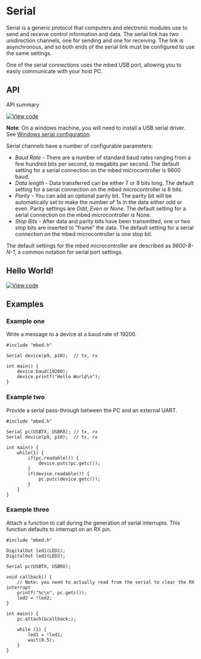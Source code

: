 # Serial

Serial is a generic protocol that computers and electronic modules use to send and receive control information and data. The serial link has two unidirection channels, one for sending and one for receiving. The link is asynchronous, and so both ends of the serial link must be configured to use the same settings.

One of the serial connections uses the mbed USB port, allowing you to easily communicate with your host PC.

## API

API summary

[![View code](https://www.mbed.com/embed/?type=library)](https://docs.mbed.com/docs/mbed-os-api/en/mbed-os-5.3/api/Serial_8h_source.html) 


<span class="notes">**Note**: On a windows machine, you will need to install a USB serial driver. See [Windows serial configuration](https://docs.mbed.com/docs/mbed-os-handbook/en/5.1/getting_started/what_need/).</span>

Serial channels have a number of configurable parameters:

  * _Baud Rate_ - There are a number of standard baud rates ranging from a few hundred bits per second, to megabits per second. The default setting for a serial connection on the mbed microcontroller is 9600 baud.
  * _Data length_ - Data transferred can be either 7 or 8 bits long. The default setting for a serial connection on the mbed microcontroller is 8 bits.
  * _Parity_ - You can add an optional parity bit. The parity bit will be automatically set to make the number of 1s in the data either odd or even. Parity settings are *Odd*, *Even* or *None*. The default setting for a serial connection on the mbed microcontroller is None.
  * _Stop Bits_ - After data and parity bits have been transmitted, one or two stop bits are inserted to "frame" the data. The default setting for a serial connection on the mbed microcontroller is one stop bit.

The default settings for the mbed microcontroller are described as _9600-8-N-1_, a  common notation for serial port settings.

## Hello World!

[![View code](https://www.mbed.com/embed/?url=https://developer.mbed.org/teams/mbed_example/code/Serial_HelloWorld/)](https://developer.mbed.org/teams/mbed_example/code/Serial_HelloWorld/file/e540d7769e69/main.cpp) 


## Examples

### Example one 

Write a message to a device at a baud rate of 19200.

```
#include "mbed.h"

Serial device(p9, p10);  // tx, rx

int main() {
    device.baud(19200);
    device.printf("Hello World\n");
}
```
### Example two

Provide a serial pass-through between the PC and an external UART.

```
#include "mbed.h"

Serial pc(USBTX, USBRX); // tx, rx
Serial device(p9, p10);  // tx, rx

int main() {
    while(1) {
        if(pc.readable()) {
            device.putc(pc.getc());
        }
        if(device.readable()) {
            pc.putc(device.getc());
        }
    }
}
```

### Example three

Attach a function to call during the generation of serial interrupts. This function defaults to interrupt on an RX pin.

```
#include "mbed.h"

DigitalOut led1(LED1);
DigitalOut led2(LED2);

Serial pc(USBTX, USBRX);

void callback() {
    // Note: you need to actually read from the serial to clear the RX interrupt
    printf("%c\n", pc.getc());
    led2 = !led2;
}

int main() {
    pc.attach(&callback;);
    
    while (1) {
        led1 = !led1;
        wait(0.5);
    }
}
```
